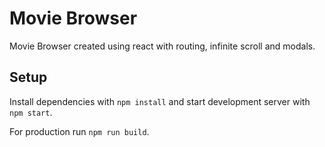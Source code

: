 # Movie Browser

Movie Browser created using react with routing, infinite scroll and modals.

## Setup

Install dependencies with `npm install` and start development server with `npm start`.

For production run `npm run build`.
